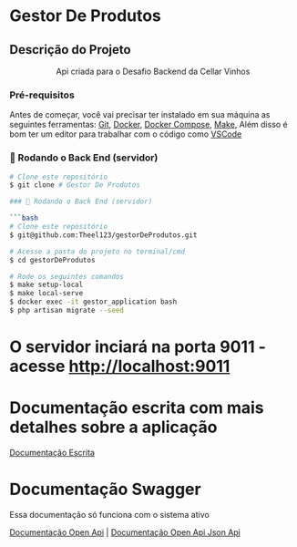 # Gestor De Produtos 

## Descrição do Projeto
<p align="center">Api criada para o Desafio Backend da Cellar Vinhos</p>

### Pré-requisitos

Antes de começar, você vai precisar ter instalado em sua máquina as seguintes ferramentas:
[Git](https://git-scm.com), [Docker](https://www.docker.com/), [Docker Compose](https://docs.docker.com/compose/), [Make](https://howtoinstall.co/pt/make), 
Além disso é bom ter um editor para trabalhar com o código como [VSCode](https://code.visualstudio.com/)

### 🎲 Rodando o Back End (servidor)

```bash
# Clone este repositório
$ git clone # Gestor De Produtos 

### 🎲 Rodando o Back End (servidor)

```bash
# Clone este repositório
$ git@github.com:Theel123/gestorDeProdutos.git

# Acesse a pasta do projeto no terminal/cmd
$ cd gestorDeProdutos

# Rode os seguintes comandos
$ make setup-local
$ make local-serve
$ docker exec -it gestor_application bash
$ php artisan migrate --seed

```
# O servidor inciará na porta 9011 - acesse <http://localhost:9011>

# Documentação escrita com mais detalhes sobre a aplicação

[Documentação Escrita](https://docs.google.com/document/d/1G3JV4RmI5wsRCrFi3lgA8ChQrKwdELlAM5GFa_6kjt0/edit)

# Documentação Swagger
Essa documentação só funciona com o sistema ativo

[Documentação Open Api](http://localhost:9011/api/documentation#/) |
[Documentação Open Api Json Api](http://localhost:9011/docs/api-docs.json)

